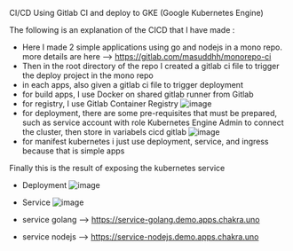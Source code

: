 CI/CD Using Gitlab CI and deploy to GKE (Google Kubernetes Engine)

The following is an explanation of the CICD that I have made :

- Here I made 2 simple applications using go and nodejs in a mono repo. more details are here --> https://gitlab.com/masuddhh/monorepo-ci
- Then in the root directory of the repo I created a gitlab ci file to trigger the deploy project in the mono repo
- in each apps, also given a gitlab ci file to trigger deployment
- for build apps, I use Docker on shared gitlab runner from Gitlab
- for registry, I use Gitlab Container Registry 
![image](https://user-images.githubusercontent.com/59553495/198093567-b3685ac8-0fac-4b75-872a-1bb3f3b8d895.png)
- for deployment, there are some pre-requisites that must be prepared, such as service account with role Kubernetes Engine Admin to connect the cluster, then store in variabels cicd gitlab
![image](https://user-images.githubusercontent.com/59553495/198094835-d68d4079-9b49-4f88-971e-071dab9e6ed6.png)
- for manifest kubernetes i just use deployment, service, and ingress because that is simple apps

Finally this is the result of exposing the kubernetes service
- Deployment 
![image](https://user-images.githubusercontent.com/59553495/198097325-25e603e7-16ab-4d42-813d-660228194e45.png)

- Service
![image](https://user-images.githubusercontent.com/59553495/198096933-2f524a16-cb51-4f0c-b4c6-b93078552b19.png)

- service golang --> https://service-golang.demo.apps.chakra.uno
- service nodejs --> https://service-nodejs.demo.apps.chakra.uno

